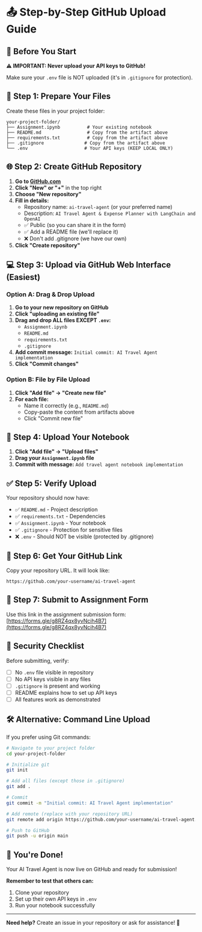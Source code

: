 # 📤 Step-by-Step GitHub Upload Guide

## 🔑 Before You Start

**⚠️ IMPORTANT: Never upload your API keys to GitHub!**

Make sure your `.env` file is NOT uploaded (it's in `.gitignore` for protection).

## 📁 Step 1: Prepare Your Files

Create these files in your project folder:

```
your-project-folder/
├── Assignment.ipynb          # Your existing notebook
├── README.md                 # Copy from the artifact above
├── requirements.txt          # Copy from the artifact above  
├── .gitignore               # Copy from the artifact above
└── .env                     # Your API keys (KEEP LOCAL ONLY)
```

## 🌐 Step 2: Create GitHub Repository

1. **Go to [GitHub.com](https://github.com)**
2. **Click "New" or "+"** in the top right
3. **Choose "New repository"**
4. **Fill in details:**
   - Repository name: `ai-travel-agent` (or your preferred name)
   - Description: `AI Travel Agent & Expense Planner with LangChain and OpenAI`
   - ✅ Public (so you can share it in the form)
   - ✅ Add a README file (we'll replace it)
   - ❌ Don't add .gitignore (we have our own)
5. **Click "Create repository"**

## 💻 Step 3: Upload via GitHub Web Interface (Easiest)

### Option A: Drag & Drop Upload

1. **Go to your new repository on GitHub**
2. **Click "uploading an existing file"**
3. **Drag and drop ALL files EXCEPT `.env`:**
   - `Assignment.ipynb`
   - `README.md` 
   - `requirements.txt`
   - `.gitignore`
4. **Add commit message:** `Initial commit: AI Travel Agent implementation`
5. **Click "Commit changes"**

### Option B: File by File Upload

1. **Click "Add file" → "Create new file"**
2. **For each file:**
   - Name it correctly (e.g., `README.md`)
   - Copy-paste the content from artifacts above
   - Click "Commit new file"

## 🔧 Step 4: Upload Your Notebook

1. **Click "Add file" → "Upload files"**
2. **Drag your `Assignment.ipynb` file**
3. **Commit with message:** `Add travel agent notebook implementation`

## ✅ Step 5: Verify Upload

Your repository should now have:
- ✅ `README.md` - Project description
- ✅ `requirements.txt` - Dependencies  
- ✅ `Assignment.ipynb` - Your notebook
- ✅ `.gitignore` - Protection for sensitive files
- ❌ `.env` - Should NOT be visible (protected by .gitignore)

## 🔗 Step 6: Get Your GitHub Link

Copy your repository URL. It will look like:
```
https://github.com/your-username/ai-travel-agent
```

## 📝 Step 7: Submit to Assignment Form

Use this link in the assignment submission form:
[https://forms.gle/g8RZ4qx8yvNcih4B7](https://forms.gle/g8RZ4qx8yvNcih4B7)

## 🚨 Security Checklist

Before submitting, verify:
- [ ] No `.env` file visible in repository
- [ ] No API keys visible in any files
- [ ] `.gitignore` is present and working
- [ ] README explains how to set up API keys
- [ ] All features work as demonstrated

## 🛠️ Alternative: Command Line Upload

If you prefer using Git commands:

```bash
# Navigate to your project folder
cd your-project-folder

# Initialize git
git init

# Add all files (except those in .gitignore)
git add .

# Commit
git commit -m "Initial commit: AI Travel Agent implementation"

# Add remote (replace with your repository URL)
git remote add origin https://github.com/your-username/ai-travel-agent.git

# Push to GitHub
git push -u origin main
```

## 🎉 You're Done!

Your AI Travel Agent is now live on GitHub and ready for submission! 

**Remember to test that others can:**
1. Clone your repository
2. Set up their own API keys in `.env`
3. Run your notebook successfully

---

**Need help?** Create an issue in your repository or ask for assistance! 🚀